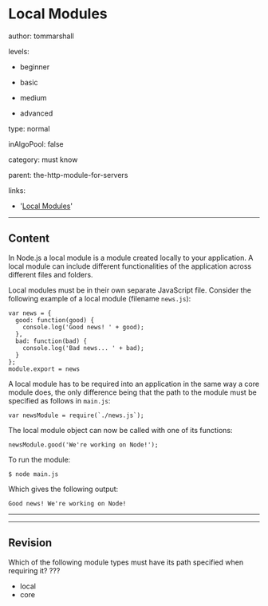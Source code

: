 # Local Modules
author: tommarshall

levels:

  - beginner

  - basic

  - medium

  - advanced

type: normal

inAlgoPool: false

category: must know

parent: the-http-module-for-servers

links:
- '[Local Modules](http://www.tutorialsteacher.com/nodejs/nodejs-local-modules)'

---
## Content

In Node.js a local module is a module created locally to your application. A local module can include different functionalities of the application across different files and folders.

Local modules must be in their own separate JavaScript file.
Consider the following example of a local module (filename `news.js`):

```
var news = {
  good: function(good) {
    console.log('Good news! ' + good);
  },
  bad: function(bad) {
    console.log('Bad news... ' + bad);
  }
};
module.export = news
```

A local module has to be required into an application in the same way a core module does, the only difference being that the path to the module must be specified as follows in `main.js`:

```
var newsModule = require(`./news.js`);
```

The local module object can now be called with one of its functions:
```
newsModule.good('We're working on Node!');
```
To run the module:
```
$ node main.js
```
Which gives the following output:
```
Good news! We're working on Node!
```

---

---
## Revision

Which of the following module types must have its path specified when requiring it?
???

* local
* core

